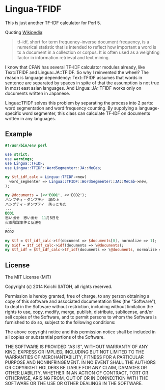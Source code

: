 Lingua-TFIDF
===

This is just another TF-IDF calculator for Perl 5.

Quoting [Wikipedia](http://en.wikipedia.org/wiki/Tf%E2%80%93idf):

> tf–idf, short for term frequency–inverse document frequency, is a numerical statistic that is intended to reflect how important a word is to a document in a collection or corpus. It is often used as a weighting factor in information retrieval and text mining.

I know that CPAN has several TF-IDF calculator modules already, like Text::TFIDF and Lingua::JA::TFIDF. So why I reinvented the wheel? The reason is language dependency: Text::TFIDF assumes that words in sentence are separated by spaces in spite of that the assumption is not true in most east asian languages. And Lingua::JA::TFIDF works only on documents written in Japanese.

Lingua::TFIDF solves this problem by separating the process into 2 parts: word segmentation and word frequency counting. By supplying a language-specific word segmenter, this class can calculate TF-IDF on documents written in any languages.

Example
---

```perl
#!/usr/bin/env perl

use strict;
use warnings;
use Lingua::TFIDF;
use Lingua::TFIDF::WordSegmenter::JA::MeCab;

my $tf_idf_calc = Lingua::TFIDF->new(
  word_segmenter => Lingua::TFIDF::WordSegmenter::JA::MeCab->new,
);

my @documents = (<<'EOD1', <<'EOD2');
ハンプティ・ダンプティ　塀の上
ハンプティ・ダンプティ　落っこちた
...
EOD1
思い出せ　思い出せ　11月5日を
火薬陰謀事件と反逆を
...
EOD2

my $tf = $tf_idf_calc->tf(document => $documents[0], normalize => 1);
my $idf = $tf_idf_calc->idf(documents => \@documents);
my $tf_idf = $tf_idf_calc->tf_idf(documents => \@documents, normalize => 1);
```

License
---

The MIT License (MIT)

Copyright (c) 2014 Koichi SATOH, all rights reserved.

Permission is hereby granted, free of charge, to any person obtaining a copy
of this software and associated documentation files (the "Software"), to deal
in the Software without restriction, including without limitation the rights
to use, copy, modify, merge, publish, distribute, sublicense, and/or sell
copies of the Software, and to permit persons to whom the Software is
furnished to do so, subject to the following conditions:

The above copyright notice and this permission notice shall be included in
all copies or substantial portions of the Software.

THE SOFTWARE IS PROVIDED "AS IS", WITHOUT WARRANTY OF ANY KIND, EXPRESS OR
IMPLIED, INCLUDING BUT NOT LIMITED TO THE WARRANTIES OF MERCHANTABILITY,
FITNESS FOR A PARTICULAR PURPOSE AND NONINFRINGEMENT. IN NO EVENT SHALL THE
AUTHORS OR COPYRIGHT HOLDERS BE LIABLE FOR ANY CLAIM, DAMAGES OR OTHER
LIABILITY, WHETHER IN AN ACTION OF CONTRACT, TORT OR OTHERWISE, ARISING FROM,
OUT OF OR IN CONNECTION WITH THE SOFTWARE OR THE USE OR OTHER DEALINGS IN
THE SOFTWARE.
